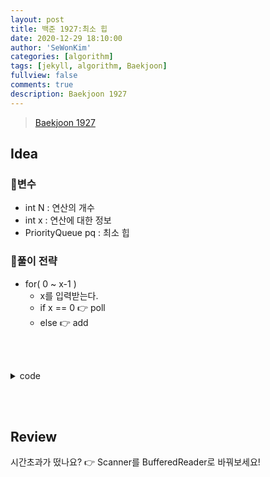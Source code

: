 ```yaml
---
layout: post
title: 백준 1927:최소 힙
date: 2020-12-29 18:10:00
author: 'SeWonKim'
categories: [algorithm]
tags: [jekyll, algorithm, Baekjoon]
fullview: false
comments: true
description: Baekjoon 1927
---
```


> [Baekjoon 1927](https://www.acmicpc.net/problem/1927)

## Idea

### 🥚변수

- int N : 연산의 개수
- int x : 연산에 대한 정보
- PriorityQueue<Integer> pq : 최소 힙
  
### 🍳풀이 전략

- for( 0 ~ x-1 )
    - x를 입력받는다.
    - if x == 0 👉 poll
    - else 👉 add

&nbsp;  
&nbsp;


<details>
<summary>code</summary>
<div markdown="1">

```java
import java.io.*;
import java.util.PriorityQueue;

public class Main {

	public static void main(String[] args) throws NumberFormatException, IOException {
		BufferedReader br = new BufferedReader(new InputStreamReader(System.in));
		int N = Integer.parseInt(br.readLine());
		PriorityQueue<Integer> pq = new PriorityQueue<Integer>();
		for (int i = 0; i < N; i++) {
			int x = Integer.parseInt(br.readLine());
			if(x == 0)	{
				if(pq.isEmpty())	System.out.println(0);
				else 				System.out.println(pq.poll());
			}
			else 		pq.add(x);
		}
	}

}
```

</div>
</details>

&nbsp;  
&nbsp;

## Review

시간초과가 떴나요? 👉 Scanner를 BufferedReader로 바꿔보세요!

&nbsp;  
&nbsp;
